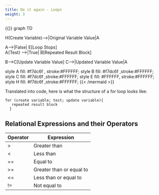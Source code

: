 ```yaml
---
title: Do it again - Loops
weight: 3
---
```

{{<mermaid align="center">}}
graph TD 

H(Create Variable)-->|Original Variable Value|A


 A-->|False| E[Loop Stops]  
A{Test} -->|True| B[Repeated Result Block]

B-->C[Update Variable Value]
C-->|Updated Variable Value|A

style A fill:  #f7dc6f , stroke:#FFFFFF;
style B fill:  #f7dc6f ,stroke:#FFFFFF;
style C fill:  #f7dc6f ,stroke:#FFFFFF;
style E fill: #FFFFFF, stroke:#FFFFFF;
style H fill:  #f7dc6f ,stroke:#FFFFFF;
{{< /mermaid >}}

Translated into code, here is what the structure of a for loop looks like:

```
for (create variable; test; update variable){
   repeated result block
  }
```



## Relational Expressions and their Operators

| Operator | Expression               |
| -------- | ------------------------ |
| \>       | Greater than             |
| <        | Less than                |
| \==      | Equal to                 |
| \>=      | Greater than or equal to |
| <=       | Less than or equal to    |
| !=       | Not equal to             |
